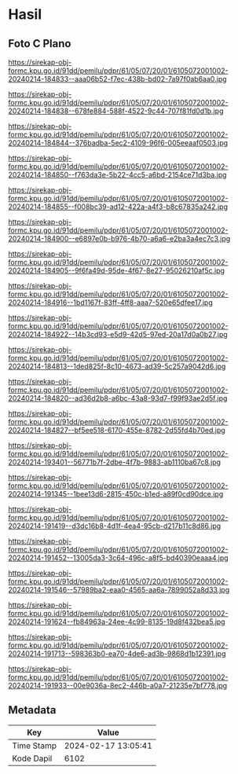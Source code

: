 # Hasil

## Foto C Plano

https://sirekap-obj-formc.kpu.go.id/91dd/pemilu/pdpr/61/05/07/20/01/6105072001002-20240214-184833--aaa06b52-f7ec-438b-bd02-7a97f0ab6aa0.jpg

https://sirekap-obj-formc.kpu.go.id/91dd/pemilu/pdpr/61/05/07/20/01/6105072001002-20240214-184838--678fe884-588f-4522-9c44-707f81fd0d1b.jpg

https://sirekap-obj-formc.kpu.go.id/91dd/pemilu/pdpr/61/05/07/20/01/6105072001002-20240214-184844--376badba-5ec2-4109-96f6-005eeaaf0503.jpg

https://sirekap-obj-formc.kpu.go.id/91dd/pemilu/pdpr/61/05/07/20/01/6105072001002-20240214-184850--f763da3e-5b22-4cc5-a6bd-2154ce71d3ba.jpg

https://sirekap-obj-formc.kpu.go.id/91dd/pemilu/pdpr/61/05/07/20/01/6105072001002-20240214-184855--f008bc39-ad12-422a-a4f3-b8c67835a242.jpg

https://sirekap-obj-formc.kpu.go.id/91dd/pemilu/pdpr/61/05/07/20/01/6105072001002-20240214-184900--e6897e0b-b976-4b70-a6a6-e2ba3a4ec7c3.jpg

https://sirekap-obj-formc.kpu.go.id/91dd/pemilu/pdpr/61/05/07/20/01/6105072001002-20240214-184905--9f6fa49d-95de-4f67-8e27-95026210af5c.jpg

https://sirekap-obj-formc.kpu.go.id/91dd/pemilu/pdpr/61/05/07/20/01/6105072001002-20240214-184916--1bd1167f-83ff-4ff8-aaa7-520e65dfee17.jpg

https://sirekap-obj-formc.kpu.go.id/91dd/pemilu/pdpr/61/05/07/20/01/6105072001002-20240214-184922--14b3cd93-e5d9-42d5-97ed-20a17d0a0b27.jpg

https://sirekap-obj-formc.kpu.go.id/91dd/pemilu/pdpr/61/05/07/20/01/6105072001002-20240214-184813--1ded825f-8c10-4673-ad39-5c257a9042d6.jpg

https://sirekap-obj-formc.kpu.go.id/91dd/pemilu/pdpr/61/05/07/20/01/6105072001002-20240214-184820--ad36d2b8-a6bc-43a8-93d7-f99f93ae2d5f.jpg

https://sirekap-obj-formc.kpu.go.id/91dd/pemilu/pdpr/61/05/07/20/01/6105072001002-20240214-184827--bf5ee518-6170-455e-8782-2d55fd4b70ed.jpg

https://sirekap-obj-formc.kpu.go.id/91dd/pemilu/pdpr/61/05/07/20/01/6105072001002-20240214-193401--56771b7f-2dbe-4f7b-9883-ab1110ba67c8.jpg

https://sirekap-obj-formc.kpu.go.id/91dd/pemilu/pdpr/61/05/07/20/01/6105072001002-20240214-191345--1bee13d6-2815-450c-b1ed-a89f0cd90dce.jpg

https://sirekap-obj-formc.kpu.go.id/91dd/pemilu/pdpr/61/05/07/20/01/6105072001002-20240214-191419--d3dc16b8-4d1f-4ea4-95cb-d217b11c8d86.jpg

https://sirekap-obj-formc.kpu.go.id/91dd/pemilu/pdpr/61/05/07/20/01/6105072001002-20240214-191452--13005da3-3c64-496c-a8f5-bd40390eaaa4.jpg

https://sirekap-obj-formc.kpu.go.id/91dd/pemilu/pdpr/61/05/07/20/01/6105072001002-20240214-191546--57989ba2-eaa0-4565-aa6a-7899052a8d33.jpg

https://sirekap-obj-formc.kpu.go.id/91dd/pemilu/pdpr/61/05/07/20/01/6105072001002-20240214-191624--fb84963a-24ee-4c99-8135-19d8f432bea5.jpg

https://sirekap-obj-formc.kpu.go.id/91dd/pemilu/pdpr/61/05/07/20/01/6105072001002-20240214-191713--598363b0-ea70-4de6-ad3b-9868d1b12391.jpg

https://sirekap-obj-formc.kpu.go.id/91dd/pemilu/pdpr/61/05/07/20/01/6105072001002-20240214-191933--00e9036a-8ec2-446b-a0a7-21235e7bf778.jpg


## Metadata

| Key        | Value               |
| ---------- | ------------------- |
| Time Stamp | 2024-02-17 13:05:41 |
| Kode Dapil | 6102                |



